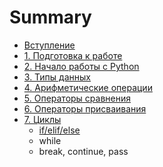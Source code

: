 # Summary

* [Вступление](README.md)
* [1. Подготовка к работе](chapter1.md)
* [2. Начало работы с Python](yfdfwerwer.md)
* [3. Типы данных](tipi-dannih.md)
* [4. Арифметические операции](arifmeticheskie-operatsii.md)
* [5. Операторы сравнения](operatori-sravneniya.md)
* [6. Операторы присваивания](operatori-prisvaivaniya.md)
* [7. Циклы](tsikli.md)
  * [if/elif/else](tsikli/ifelifelse.md)
  * while
  * break, continue, pass

